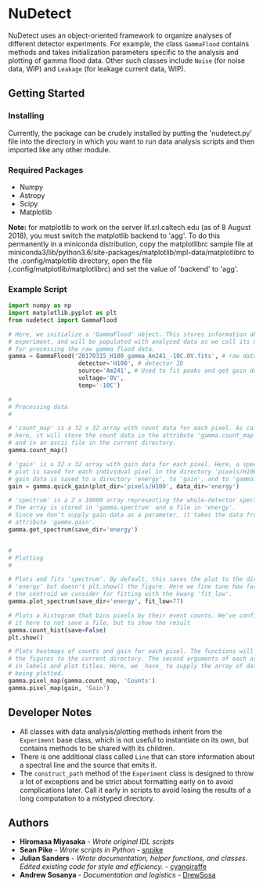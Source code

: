 # NuDetect

NuDetect uses an object-oriented framework to organize analyses of different detector experiments. For example, the class ```GammaFlood``` contains methods and takes initialization parameters specific to the analysis and plotting of gamma flood data. Other such classes include ```Noise``` (for noise data, WIP) and ```Leakage``` (for leakage current data, WIP). 

## Getting Started

### Installing

Currently, the package can be crudely installed by putting the 'nudetect.py' file into the directory in which you want to run data analysis scripts and then imported like any other module.

### Required Packages

* Numpy
* Astropy
* Scipy
* Matplotlib

**Note:** for matplotlib to work on the server lif.srl.caltech.edu (as of 8 August 2018), you must switch the matplotlib backend to 'agg'. To do this permanently in a miniconda distribution, copy the matplotlibrc sample file at miniconda3/lib/python3.6/site-packages/matplotlib/mpl-data/matplotlibrc to the .config/matplotlib directory, open the file (.config/matplotlib/matplotlibrc) and set the value of 'backend' to 'agg'.

### Example Script
```python
import numpy as np
import matplotlib.pyplot as plt
from nudetect import GammaFlood

# Here, we initialize a 'GammaFlood' object. This stores information about the 
# experiment, and will be populated with analyzed data as we call its methods
# for processing the raw gamma flood data.
gamma = GammaFlood('20170315_H100_gamma_Am241_-10C.0V.fits', # raw data
					detector='H100', # detector ID
					source='Am241', # Used to fit peaks and get gain data
					voltage='0V',
					temp='-10C')

#
# Processing data
#

# 'count_map' is a 32 x 32 array with count data for each pixel. As called
# here, it will store the count data in the attribute 'gamma.count_map', 
# and in an ascii file in the current directory.
gamma.count_map()

# 'gain' is a 32 x 32 array with gain data for each pixel. Here, a spectrum 
# plot is saved for each individual pixel in the directory 'pixels/H100' and 
# gain data is saved to a directory 'energy', to 'gain', and to 'gamma.gain'.
gain = gamma.quick_gain(plot_dir='pixels/H100', data_dir='energy')

# 'spectrum' is a 2 x 10000 array representing the whole-detector spectrum.
# The array is stored in 'gamma.spectrum' and a file in 'energy'.
# Since we don't supply gain data as a parameter, it takes the data from the
# attribute 'gamma.gain'.
gamma.get_spectrum(save_dir='energy')


#
# Plotting
#

# Plots and fits 'spectrum'. By default, this saves the plot to the directory
# 'energy' but doesn't plt.show() the figure. Here we fine tune how far below
# the centroid we consider for fitting with the kwarg 'fit_low'.
gamma.plot_spectrum(save_dir='energy', fit_low=77)

# Plots a histogram that bins pixels by their event counts. We've configured
# it here to not save a file, but to show the result
gamma.count_hist(save=False)
plt.show()

# Plots heatmaps of counts and gain for each pixel. The functions will save
# the figures to the current directory. The second arguments of each are used
# in labels and plot titles. Here, we _have_ to supply the array of data
# being plotted.
gamma.pixel_map(gamma.count_map, 'Counts')
gamma.pixel_map(gain, 'Gain')
```

## Developer Notes
* All classes with data analysis/plotting methods inherit from the ```Experiment``` base class, which is not useful to instantiate on its own, but contains methods to be shared with its children.
* There is one additional class called ```Line``` that can store information about a spectral line and the source that emits it.
* The ```construct_path``` method of the ```Experiment``` class is designed to throw a lot of exceptions and be strict about formatting early on to avoid complications later. Call it early in scripts to avoid losing the results of a long computation to a mistyped directory.

## Authors

* **Hiromasa Miyasaka** - *Wrote original IDL scripts*
* **Sean Pike** - *Wrote scripts in Python* - [snpike](https://github.com/snpike/)
* **Julian Sanders** - *Wrote documentation, helper functions, and classes. Edited existing code for style and efficiency.* - [cyangiraffe](https://github.com/colcaboose)
* **Andrew Sosanya** - *Documentation and logistics* - [DrewSosa](https://github.com/DrewSosa)
